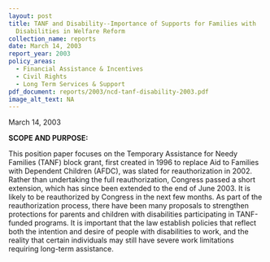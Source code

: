 ```yaml
---
layout: post
title: TANF and Disability--Importance of Supports for Families with
  Disabilities in Welfare Reform
collection_name: reports
date: March 14, 2003
report_year: 2003
policy_areas:
  - Financial Assistance & Incentives
  - Civil Rights
  - Long Term Services & Support
pdf_document: reports/2003/ncd-tanf-disability-2003.pdf
image_alt_text: NA
---
```

M﻿arch 14, 2003

**S﻿COPE AND PURPOSE:**

T﻿his position paper focuses on the Temporary Assistance for Needy Families (TANF) block grant, first created in 1996 to replace Aid to Families with Dependent Children (AFDC), was slated for reauthorization in 2002. Rather than undertaking the full reauthorization, Congress passed a short extension, which has since been extended to the end of June 2003. It is likely to be reauthorized by Congress in the next few months. As part of the reauthorization process, there have been many proposals to strengthen protections for parents and children with disabilities participating in TANF-funded programs. It is important that the law establish policies that reflect both the intention and desire of people with disabilities to work, and the reality that certain individuals may still have severe work limitations requiring long-term assistance.